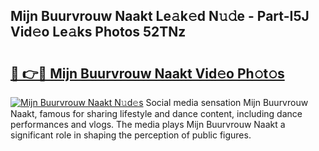 ## Mijn Buurvrouw Naakt Le𝚊k𝚎d N𝚞𝚍e - Part-I5J Vid𝚎o Le𝚊ks Photos 52TNz

# <h2><a href="http://fb2lzhf.evod.top/?m=Mijn+Buurvrouw+Naakt">🔗 👉🔴 Mijn Buurvrouw Naakt Vid𝚎o Ph𝚘t𝚘s</a></h2>

[![Mijn Buurvrouw Naakt N𝚞d𝚎s](https://i.imgur.com/8V9OHl7.gif)](http://fb2lzhf.evod.top/?m=Mijn+Buurvrouw+Naakt)
Social media sensation Mijn Buurvrouw Naakt, famous for sharing lifestyle and dance content, including dance performances and vlogs. The media plays Mijn Buurvrouw Naakt a significant role in shaping the perception of public figures. 
